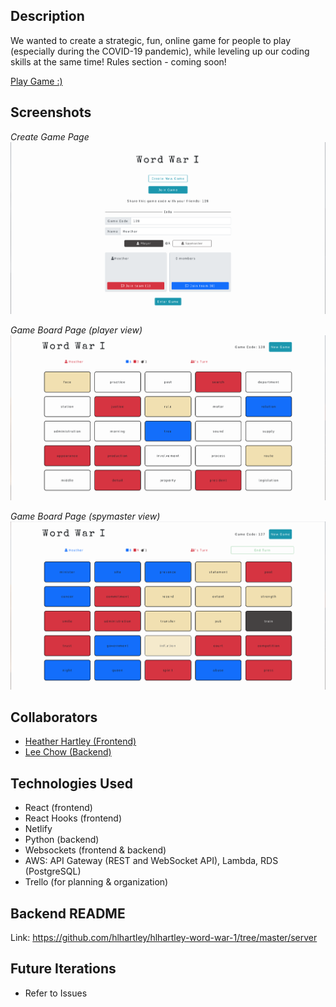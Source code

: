 ## Description
We wanted to create a strategic, fun, online game for people to play (especially during the COVID-19 pandemic), while leveling up our coding skills at the same time! Rules section - coming soon!

[Play Game :)](https://ecstatic-lalande-0e780a.netlify.app/)

## Screenshots
*Create Game Page*
![Create Game Screenshot](CreateGameSS.png)

*Game Board Page (player view)*
![Game Board Screenshot](PlayerView.png)

*Game Board Page (spymaster view)*
![Game Board Screenshot](SpymasterView.png)

## Collaborators
- [Heather Hartley (Frontend)](https://github.com/hlhartley)
- [Lee Chow (Backend)](https://github.com/leepuppychow)

## Technologies Used
- React (frontend)
- React Hooks (frontend)
- Netlify
- Python (backend)
- Websockets (frontend & backend)
- AWS: API Gateway (REST and WebSocket API), Lambda, RDS (PostgreSQL)
- Trello (for planning & organization)

## Backend README
Link: https://github.com/hlhartley/hlhartley-word-war-1/tree/master/server

## Future Iterations
- Refer to Issues
